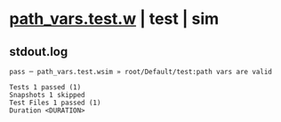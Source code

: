 # [path_vars.test.w](../../../../../../tests/sdk_tests/api/path_vars.test.w) | test | sim

## stdout.log
```log
pass ─ path_vars.test.wsim » root/Default/test:path vars are valid

Tests 1 passed (1)
Snapshots 1 skipped
Test Files 1 passed (1)
Duration <DURATION>
```

